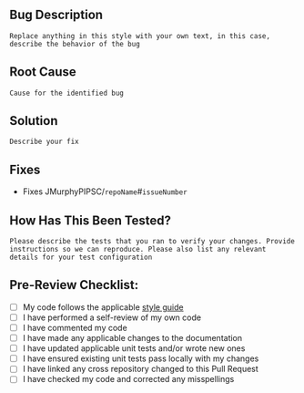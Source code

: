 ## Bug Description
`Replace anything in this style with your own text, in this case, describe the behavior of the bug`

## Root Cause
`Cause for the identified bug`

## Solution
`Describe your fix`

## Fixes
- Fixes JMurphyPIPSC/`repoName`#`issueNumber`

## How Has This Been Tested?
`Please describe the tests that you ran to verify your changes. Provide instructions so we can reproduce. Please also list any relevant details for your test configuration`

## Pre-Review Checklist:
- [ ] My code follows the applicable [style guide][styleLink]
- [ ] I have performed a self-review of my own code
- [ ] I have commented my code
- [ ] I have made any applicable changes to the documentation
- [ ] I have updated applicable unit tests and/or wrote new ones
- [ ] I have ensured existing unit tests pass locally with my changes
- [ ] I have linked any cross repository changed to this Pull Request
- [ ] I have checked my code and corrected any misspellings

[styleLink]: https://www.github.com/JMurphyPIPSC/.github/docs/StyleGuide.md